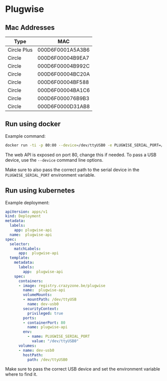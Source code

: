 # Plugwise

## Mac Addresses


| Type        | MAC              |
| ----------- | ---------------- |
| Circle Plus | 000D6F0001A5A3B6 |
| Circle      | 000D6F00004B9EA7 |
| Circle      | 000D6F00004B992C |
| Circle      | 000D6F00004BC20A |
| Circle      | 000D6F00004BF588 |
| Circle      | 000D6F00004BA1C6 |
| Circle      | 000D6F000076B9B3 |
| Circle      | 000D6F0000D31AB8 |

## Run using docker

Example command:

```sh
docker run -ti -p 80:80 --device=/dev/ttyUSB0 -e PLUGWISE_SERIAL_PORT=/dev/ttyUSB0 registry.crazyzone.be/plugwise
```

The web API is exposed on port 80, change this if needed.
To pass a USB device, use the `--device` command line options.

Make sure to also pass the correct path to the serial device in the `PLUGWISE_SERIAL_PORT` environment variable.

## Run using kubernetes

Example deployment:

```yaml
apiVersion: apps/v1
kind: Deployment
metadata:
  labels:
    app: plugwise-api
  name:  plugwise-api
spec:
  selector:
    matchLabels:
      app:  plugwise-api
  template:
    metadata:
      labels:
        app:  plugwise-api
    spec:
      containers:
      - image: registry.crazyzone.be/plugwise
        name:  plugwise-api
        volumeMounts:
        - mountPath: /dev/ttyUSB
          name: dev-usb0
        securityContext:
          privileged: true
        ports:
        - containerPort: 80
          name: plugwise-api
        env:
          - name: PLUGWISE_SERIAL_PORT
            value: "/dev/ttyUSB0"          
      volumes:
      - name: dev-usb0
        hostPath:
          path: /dev/ttyUSB0
```

Make sure to pass the correct USB device and set the environment variable where to find it.
